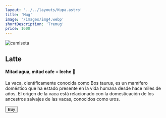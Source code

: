 ```yaml
---
layout: '../../layouts/Kupa.astro'
title: 'Mug'
image: '/images/img4.webp'
shortDescription: 'Tremug'
price: 1600
---
```


<section transition:animate="slide"  class='flex gap-7 justify-center items-center flex-wrap text-white px-8% py-20'>
   <img class='rounded-xl' src="/images/img1.webp" alt="camiseta" />
   <div class='flex flex-col gap-4'>
   <h2 class='text-transparent bg-clip-text bg-gradient-to-br from-indigo-600 from-10% via-primary via-30% to-green-600 font-semibold'>Latte</h2>
   <h4>Mitad agua, mitad cafe + leche 🐄</h4>
   <p class='max-w-md'>La vaca, científicamente conocida como Bos taurus, es un mamífero doméstico que ha estado presente en la vida humana desde hace miles de años. El origen de la vaca está relacionado con la domesticación de los ancestros salvajes de las vacas, conocidos como uros.</p>
   <button class='w-20 h-7 border-gray-50 border-2 rounded-md flex justify-center items-center hover:bg-blue-900 transition'>Buy</button>
   </div>
</section>
